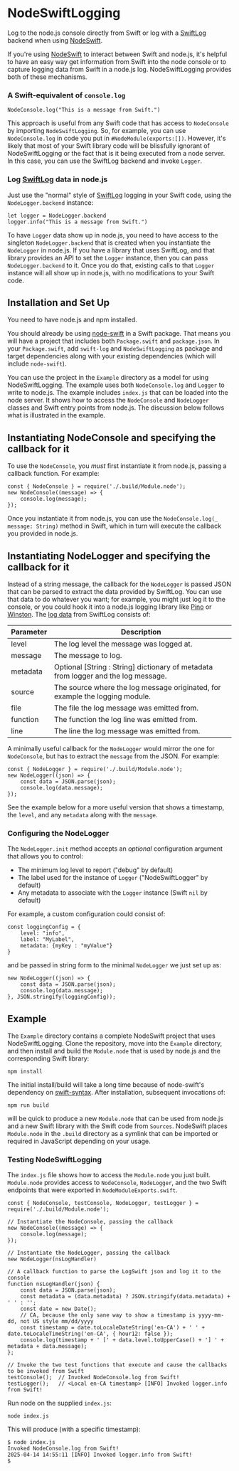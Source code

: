 # NodeSwiftLogging

Log to the node.js console directly from Swift or log with a [SwiftLog](https://github.com/apple/swift-log) backend when using [NodeSwift](https://github.com/kabiroberai/node-swift).

If you're using [NodeSwift](https://github.com/kabiroberai/node-swift) to interact between Swift and node.js, it's helpful to have an easy way get information from Swift into the node console or to capture logging data from Swift in a node.js log. NodeSwiftLogging provides both of these mechanisms.

### A Swift-equivalent of `console.log`

```
NodeConsole.log("This is a message from Swift.")
```

This approach is useful from any Swift code that has access to `NodeConsole` by importing `NodeSwiftLogging`. So, for example, you can use `NodeConsole.log` in code you put in `#NodeModule(exports:[])`. However, it's likely that most of your Swift library code will be blissfully ignorant of NodeSwiftLogging or the fact that is it being executed from a node server. In this case, you can use the SwiftLog backend and invoke `Logger`. 

### Log [SwiftLog](https://github.com/apple/swift-log) data in node.js

Just use the "normal" style of [SwiftLog](https://github.com/apple/swift-log) logging in your Swift code, using the `NodeLogger.backend` instance:

```
let logger = NodeLogger.backend
logger.info("This is a message from Swift.")
```

To have `Logger` data show up in node.js, you need to have access to the singleton `NodeLogger.backend` that is created when you instantiate the `NodeLogger` in node.js. If you have a library that uses SwiftLog, and that library provides an API to set the `Logger` instance, then you can pass `NodeLogger.backend` to it. Once you do that, existing calls to that `Logger` instance will all show up in node.js, with no modifications to your Swift code.

## Installation and Set Up

You need to have node.js and npm installed.

You should already be using [node-swift](https://github.com/kabiroberai/node-swift) in a Swift package. That means you will have a project that includes both `Package.swift` and `package.json`. In your `Package.swift`, add `swift-log` and `NodeSwiftLogging` as package and target dependencies along with your existing dependencies (which will include `node-swift`). 

You can use the project in the `Example` directory as a model for using NodeSwiftLogging. The example uses both `NodeConsole.log` and `Logger` to write to node.js. The example includes `index.js` that can be loaded into the node server. It shows how to access the `NodeConsole` and `NodeLogger` classes and Swift entry points from node.js. The discussion below follows what is illustrated in the example.

## Instantiating NodeConsole and specifying the callback for it

To use the `NodeConsole`, you *must* first instantiate it from node.js, passing a callback function. For example:

```
const { NodeConsole } = require('./.build/Module.node');
new NodeConsole((message) => {
    console.log(message);
});
```

Once you instantiate it from node.js, you can use the `NodeConsole.log(_ message: String)` method in Swift, which in turn will execute the callback you provided in node.js.

## Instantiating NodeLogger and specifying the callback for it

Instead of a string message, the callback for the `NodeLogger` is passed JSON that can be parsed to extract the data provided by SwiftLog. You can use that data to do whatever you want; for example, you might just log it to the console, or you could hook it into a node.js logging library like [Pino](https://github.com/pinojs/pino) or [Winston](https://github.com/winstonjs/winston). The [log data](https://apple.github.io/swift-log/docs/current/Logging/Protocols/LogHandler.html) from SwiftLog consists of:


| Parameter | Description |
| --- | --- |
| level       | The log level the message was logged at.                                           |
| message     | The message to log.                                                                |
| metadata    | Optional [String : String] dictionary of metadata from logger and the log message. |
| source      | The source where the log message originated, for example the logging module.       |
| file        | The file the log message was emitted from.                                         |
| function    | The function the log line was emitted from.                                        |
| line        | The line the log message was emitted from.                                         |

A minimally useful callback for the `NodeLogger` would mirror the one for `NodeConsole`, but has to extract the `message` from the JSON. For example:

```
const { NodeLogger } = require('./.build/Module.node');
new NodeLogger((json) => {
    const data = JSON.parse(json);
    console.log(data.message);
});
```

See the example below for a more useful version that shows a timestamp, the `level`, and any `metadata` along with the `message`.

### Configuring the NodeLogger

The `NodeLogger.init` method accepts an *optional* configuration argument that allows you to control:

* The minimum log level to report ("debug" by default)
* The label used for the instance of `Logger` ("NodeSwiftLogger" by default)
* Any metadata to associate with the `Logger` instance (Swift `nil` by default)

For example, a custom configuration could consist of:

```
const loggingConfig = {
    level: "info",
    label: "MyLabel",
    metadata: {myKey : "myValue"}
}
```

and be passed in string form to the minimal `NodeLogger` we just set up as:

```
new NodeLogger((json) => {
    const data = JSON.parse(json);
    console.log(data.message);
}, JSON.stringify(loggingConfig));
```

## Example

The `Example` directory contains a complete NodeSwift project that uses NodeSwiftLogging. Clone the repository, move into the `Example` directory, and then install and build the `Module.node` that is used by node.js and the corresponding Swift library:

```
npm install
```

The initial install/build will take a long time because of node-swift's dependency on [swift-syntax](https://github.com/swiftlang/swift-syntax). After installation, subsequent invocations of:

```
npm run build
```

will be quick to produce a new `Module.node` that can be used from node.js and a new Swift library with the Swift code from `Sources`. NodeSwift places `Module.node` in the `.build` directory as a symlink that can be imported or required in JavaScript depending on your usage.

### Testing NodeSwiftLogging

The `index.js` file shows how to access the `Module.node` you just built. `Module.node` provides access to `NodeConsole`, `NodeLogger`, and the two Swift endpoints that were exported in `NodeModuleExports.swift`.

```
const { NodeConsole, testConsole, NodeLogger, testLogger } = require('./.build/Module.node');

// Instantiate the NodeConsole, passing the callback
new NodeConsole((message) => {
    console.log(message);
});

// Instantiate the NodeLogger, passing the callback
new NodeLogger(nsLogHandler)

// A callback function to parse the LogSwift json and log it to the console
function nsLogHandler(json) {
    const data = JSON.parse(json);
    const metadata = (data.metadata) ? JSON.stringify(data.metadata) + ' ' : '';
    const date = new Date();
    // CA, because the only sane way to show a timestamp is yyyy-mm-dd, not US style mm/dd/yyyy
    const timestamp = date.toLocaleDateString('en-CA') + ' ' + date.toLocaleTimeString('en-CA', { hour12: false });
    console.log(timestamp + ' [' + data.level.toUpperCase() + '] ' + metadata + data.message);
};

// Invoke the two test functions that execute and cause the callbacks to be invoked from Swift
testConsole();  // Invoked NodeConsole.log from Swift!
testLogger();   // <Local en-CA timestamp> [INFO] Invoked logger.info from Swift!
```

Run node on the supplied `index.js`:

```
node index.js
```

This will produce (with a specific timestamp):

```
$ node index.js
Invoked NodeConsole.log from Swift!
2025-04-14 14:55:11 [INFO] Invoked logger.info from Swift!
$
```
